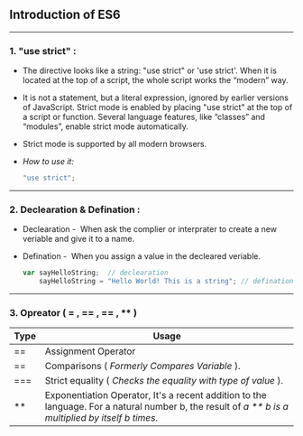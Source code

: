 ## Introduction of ES6
---

### 1. "use strict" :
* The directive looks like a string: "use strict" or 'use strict'. When it is located at the top of a script, the whole script works the “modern” way.

* It is not a statement, but a literal expression, ignored by earlier versions of JavaScript. Strict mode is enabled by placing "use strict" at the top of a script or function. Several language features, like “classes” and “modules”, enable strict mode automatically.

* Strict mode is supported by all modern browsers.

* _How to use it:_

    ```javascript
    "use strict";
    ```

---

### 2. Declearation & Defination :
* Declearation -&nbsp; When ask the complier or interprater to create a new veriable and give it to a name.
* Defination -&nbsp; When you assign a value in the decleared veriable.

    ```javascript
    var sayHelloString;  // declearation
        sayHelloString = "Hello World! This is a string"; // defination
    ```
---

### 3. Opreator ( = , == , == , ** )

| Type | Usage |
| --- | --- |
| == | Assignment Operator |
| == | Comparisons ( _Formerly Compares Variable_ ). |
| === | Strict equality ( _Checks the equality with type of value_ ). |
| ** | Exponentiation Operator, It's a recent addition to the language. For a natural number b, the result of _a ** b is a multiplied by itself b times_. |